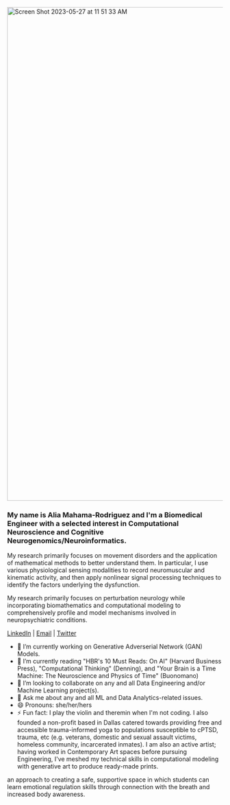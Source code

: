 <img width="1150" alt="Screen Shot 2023-05-27 at 11 51 33 AM" src="https://github.com/aliamrod/aliamrod/assets/62684338/286fdf01-7ff2-4876-ab22-d66019dc8307">

 
### My name is Alia Mahama-Rodriguez and I'm a Biomedical Engineer with a selected interest in Computational Neuroscience and Cognitive Neurogenomics/Neuroinformatics.



My research primarily focuses on movement disorders and the application of mathematical methods to better understand them. In particular, I use various physiological sensing modalities to record neuromuscular and kinematic activity, and then apply nonlinear signal processing techniques to identify the factors underlying the dysfunction.

My research primarily focuses on perturbation neurology while incorporating biomathematics and computational modeling to comprehensively profile and model mechanisms involved in neuropsychiatric conditions. 

 [LinkedIn](https://www.linkedin.com/in/aliamahama-rodriguez/) | [Email](alia.mahama@gmail.com) | [Twitter](https://twitter.com/alia_mrod)

- 🔭 I’m currently working on Generative Adverserial Network (GAN) Models. 
- 🌱 I’m currently reading "HBR's 10 Must Reads: On AI" (Harvard Business Press), "Computational Thinking" (Denning), and "Your Brain is a Time Machine: The Neuroscience and Physics of Time" (Buonomano)
- 👯 I’m looking to collaborate on any and all Data Engineering and/or Machine Learning project(s).
- 💬 Ask me about any and all ML and Data Analytics-related issues.
- 😄 Pronouns: she/her/hers
- ⚡ Fun fact: I play the violin and theremin when I'm not coding. I also founded a non-profit based in Dallas catered towards providing free and accessible trauma-informed yoga to populations susceptible to cPTSD, trauma, etc (e.g. veterans, domestic and sexual assault victims, homeless community, incarcerated inmates). I am also an active artist; having worked in Contemporary Art spaces before pursuing Engineering, I've meshed my technical skills in computational modeling with generative art to produce ready-made prints.



an approach to creating a safe, supportive space in which students can learn emotional regulation skills through connection with the breath and increased body awareness.



